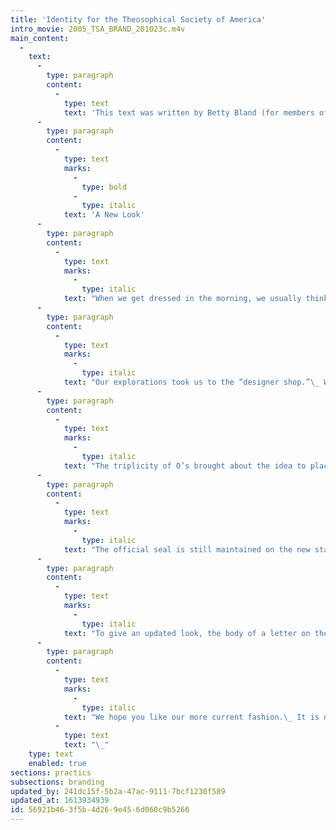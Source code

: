 ```yaml
---
title: 'Identity for the Theosophical Society of America'
intro_movie: 2005_TSA_BRAND_201023c.m4v
main_content:
  -
    text:
      -
        type: paragraph
        content:
          -
            type: text
            text: 'This text was written by Betty Bland (for members of the TSA):'
      -
        type: paragraph
        content:
          -
            type: text
            marks:
              -
                type: bold
              -
                type: italic
            text: 'A New Look'
      -
        type: paragraph
        content:
          -
            type: text
            marks:
              -
                type: italic
            text: "When we get dressed in the morning, we usually think about what we will be doing that day, who we will be meeting, and what overall image we would like to portray.\_ A new look usually gives us a lift and puts a little more bounce in our step.\_ At Olcott, your national center, the staff has been looking for ways to give the Society a little more bounce in the way that it meets the public.\_ We have considered what image would best represent us to new seekers who might be attracted and want to become a part of us.\_"
      -
        type: paragraph
        content:
          -
            type: text
            marks:
              -
                type: italic
            text: "Our explorations took us to the “designer shop.”\_ We didn’t want just any look; we wanted to have that special flair that bespeaks care and forethought to the overall appearance.\_ We were fortunate enough to have former national board member Tom Ockerse, also former head of the School of Design at Rhode Island School of Design, to offer us help in developing our visual image.\_ Tom, being a long-time member was familiar with the mission of the Society, but he was challenged with how one might get the idea across symbolically.\_ He explored different ways of writing the name, “the Theosophical Society in America”, a mouthful which alone is enough to scare off some timid souls.\_ As he worked with it, he discovered that parts of the name could be juxtaposed so that the O’s in Theosophy and Society could be placed over each other in such a way as to form a triangle.\_ Interestingly, when written in all caps, this arrangement actually makes the name easier to read. \_"
      -
        type: paragraph
        content:
          -
            type: text
            marks:
              -
                type: italic
            text: "The triplicity of O’s brought about the idea to place their smaller reflection above them, seen as three dots.\_ Now there were two triangles, slight but present, with many implied meanings—as above so below, 3 objects, 3 fundamental propositions, etc.\_ And a bonus appeared in that this pattern of three dots was used by Master KH as a postscript incorporated into his signature, thus subtly evoking the energy of the early founders."
      -
        type: paragraph
        content:
          -
            type: text
            marks:
              -
                type: italic
            text: "The official seal is still maintained on the new stationary design, but more as an official coat of arms than the primary focus.\_ It gives a feeling of being well established and also provides the clear link with our history and International Headquarters at Adyar."
      -
        type: paragraph
        content:
          -
            type: text
            marks:
              -
                type: italic
            text: "To give an updated look, the body of a letter on the new stationary will have slightly more than a two-inch left-hand margin so that the edge of text falls directly in line with “in America.”\_ The right-hand margin will be ragged and only about a half inch wide in order to have adequate spacing for the body of the letter. This gives a fresh and modern look to our correspondence. \_"
      -
        type: paragraph
        content:
          -
            type: text
            marks:
              -
                type: italic
            text: "We hope you like our more current fashion.\_ It is only the beginning of exploring iterations of our new look as it will soon be translated into mailings, advertisements, website, and more.\_ Tom will evaluate each aspect of our visual image as it comes up for review, in order to apply this new visual language as it unfolds in our many applications.\_ Soon we will have a whole new wardrobe with a unified look that we hope will attract positive attention from interested seekers. "
          -
            type: text
            text: "\_"
    type: text
    enabled: true
sections: practics
subsections: branding
updated_by: 241dc15f-5b2a-47ac-9111-7bcf1230f589
updated_at: 1613934939
id: 56921b46-3f5b-4d26-9e45-6d060c9b5266
---
```

